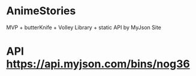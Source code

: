 # AnimeStories
MVP + butterKnife + Volley Library + static API by MyJson Site
# API  https://api.myjson.com/bins/nog36
